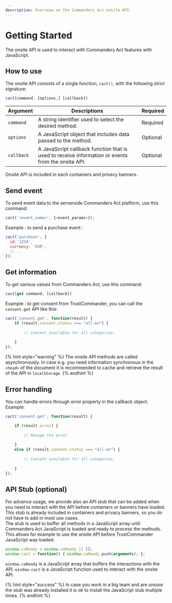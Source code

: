 ```yaml
---
description: Overview on the Commanders Act onsite API.
---
```


# Getting Started

The onsite API is used to interact with Commanders Act features with JavaScript.&#x20;

## How to use

The onsite API consists of a single function, `cact()`, with the following strict signature:

```javascript
cact(command, [options,] [callback])
```

| Argument   | Descriptions                                                                                      | Required |
| ---------- | ------------------------------------------------------------------------------------------------- | -------- |
| `command`  | A string identifier used to select the desired method.                                            | Required |
| `options`  | A JavaScript object that includes data passed to the method.                                      | Optional |
| `callback` | A JavaScript callback function that is used to receive information or events from the onsite API. | Optional |

Onsite API is included in each containers and privacy banners.

## Send event

To send event data to the serverside Commanders Act platform, use this command:

```javascript
cact('<event_name>', {<event_params>});
```

Example : to send a purchase event :

```javascript
cact('purchase', { 
  id:'1234',
  currency: 'EUR',
  //...
});
```

## Get information

To get various values from Commanders Act, use this command:

```javascript
cact(get command, [callback])
```

Example : to get consent from TrustCommander, you can call the `consent.get` API like this:&#x20;

```javascript
cact('consent.get', function(result) {
    if (result.consent.status === "all-on") {
        
        // Consent available for all categories.
        
    }
});
```

{% hint style="warning" %}
The onsite API methods are called asynchronously. In case e.g. you need information synchronous in the `<head>` of the document it is recommended to cache and retrieve the result of the API in `localStorage`.
{% endhint %}

## Error handling

You can handle errors through error property in the callback object.\
Example:&#x20;

```javascript
cact('consent.get', function(result) {

    if (result.error) {
    
        // Manage the error
    
    }
    else if (result.consent.status === "all-on") {
        
        // Consent available for all categories.
        
    }
});
```

## API Stub (optional)

For advance usage, we provide also an API stub that can be added when you need to interact with the API before containers or banners have loaded.\
This stub is already included in containers and privacy banners, so you do not have to add in most use cases.\
The stub is used to buffer all methods in a JavaScript array until Commanders Act JavaScript is loaded and ready to process the methods. This allows for example to use the onsite API before TrustCommander JavaScript was loaded.

```javascript
window.caReady = window.caReady || []; 
window.cact = function() { window.caReady.push(arguments); };
```

`window.caReady` is a JavaScript array that buffers the interactions with the API. `window.cact` is a JavaScript function used to interact with the onsite API.

{% hint style="success" %}
In case you work in a big team and are unsure the stub was already installed it is ok to install the JavaScript stub multiple times.
{% endhint %}
